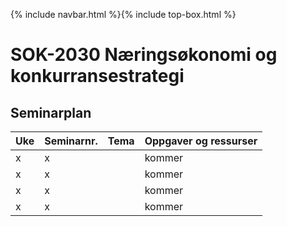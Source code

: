 {% include navbar.html %}{% include top-box.html %}
# SOK-2030 Næringsøkonomi og konkurransestrategi    

## Seminarplan   



|Uke | Seminarnr. | Tema                        |  Oppgaver og ressurser  |
|----|------------|-----------------------------|-------------------------|
| x  | x          |     | kommer                  |
| x  | x          |                        | kommer                  |
| x  | x          |                            | kommer                  |
| x  | x          |                       | kommer                  |

